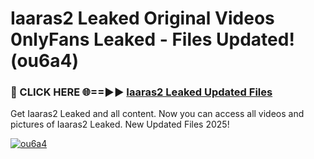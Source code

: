 # Iaaras2 Leaked Original Videos 0nlyFans Leaked - Files Updated! (ou6a4)

<h3>🔴 CLICK HERE 🌐==►► <a href="https://tinyurl.com/ehrbuxhb" rel="nofollow">Iaaras2 Leaked Updated Files</a></h3>

Get Iaaras2 Leaked and all content. Now you can access all videos and pictures of Iaaras2 Leaked. New Updated Files 2025!

[![ou6a4](https://i.imgur.com/lVYEuWS.gif)](https://tinyurl.com/ehrbuxhb)
